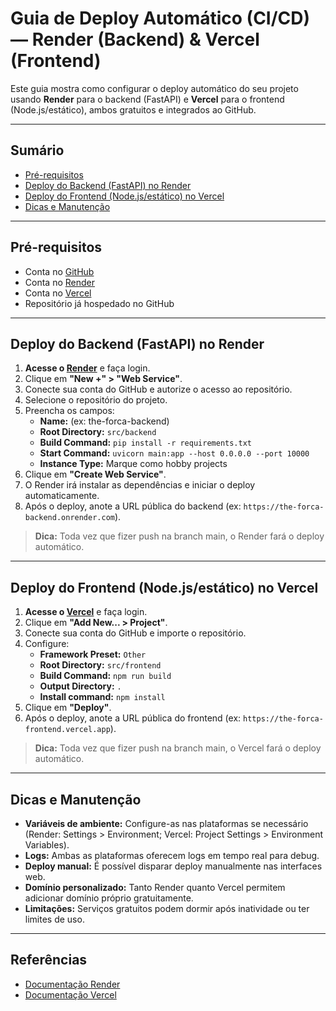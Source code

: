 # Guia de Deploy Automático (CI/CD) — Render (Backend) & Vercel (Frontend)

Este guia mostra como configurar o deploy automático do seu projeto usando **Render** para o backend (FastAPI) e **Vercel** para o frontend (Node.js/estático), ambos gratuitos e integrados ao GitHub.

---

## Sumário
- [Pré-requisitos](#pré-requisitos)
- [Deploy do Backend (FastAPI) no Render](#deploy-do-backend-fastapi-no-render)
- [Deploy do Frontend (Node.js/estático) no Vercel](#deploy-do-frontend-nodejsestático-no-vercel)
- [Dicas e Manutenção](#dicas-e-manutenção)

---

## Pré-requisitos
- Conta no [GitHub](https://github.com/)
- Conta no [Render](https://render.com/)
- Conta no [Vercel](https://vercel.com/)
- Repositório já hospedado no GitHub

---

## Deploy do Backend (FastAPI) no Render

1. **Acesse o [Render](https://render.com/)** e faça login.
2. Clique em **"New +" > "Web Service"**.
3. Conecte sua conta do GitHub e autorize o acesso ao repositório.
4. Selecione o repositório do projeto.
5. Preencha os campos:
   - **Name:** (ex: the-forca-backend)
   - **Root Directory:** `src/backend`
   - **Build Command:** `pip install -r requirements.txt`
   - **Start Command:** `uvicorn main:app --host 0.0.0.0 --port 10000`
   - **Instance Type:** Marque como hobby projects 
6. Clique em **"Create Web Service"**.
7. O Render irá instalar as dependências e iniciar o deploy automaticamente.
8. Após o deploy, anote a URL pública do backend (ex: `https://the-forca-backend.onrender.com`).

> **Dica:** Toda vez que fizer push na branch main, o Render fará o deploy automático.

---

## Deploy do Frontend (Node.js/estático) no Vercel

1. **Acesse o [Vercel](https://vercel.com/)** e faça login.
2. Clique em **"Add New... > Project"**.
3. Conecte sua conta do GitHub e importe o repositório.
4. Configure:
   - **Framework Preset:** `Other`
   - **Root Directory:** `src/frontend`
   - **Build Command:** `npm run build`
   - **Output Directory:** `.`
   - **Install command:** `npm install`
5. Clique em **"Deploy"**.
6. Após o deploy, anote a URL pública do frontend (ex: `https://the-forca-frontend.vercel.app`).

> **Dica:** Toda vez que fizer push na branch main, o Vercel fará o deploy automático.


---

## Dicas e Manutenção
- **Variáveis de ambiente:** Configure-as nas plataformas se necessário (Render: Settings > Environment; Vercel: Project Settings > Environment Variables).
- **Logs:** Ambas as plataformas oferecem logs em tempo real para debug.
- **Deploy manual:** É possível disparar deploy manualmente nas interfaces web.
- **Domínio personalizado:** Tanto Render quanto Vercel permitem adicionar domínio próprio gratuitamente.
- **Limitações:** Serviços gratuitos podem dormir após inatividade ou ter limites de uso.

---

## Referências
- [Documentação Render](https://render.com/docs)
- [Documentação Vercel](https://vercel.com/docs) 